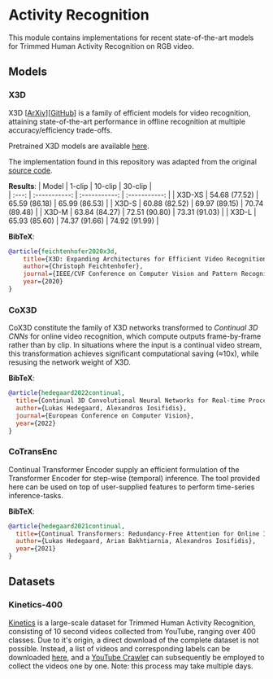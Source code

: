 # Activity Recognition

This module contains implementations for recent state-of-the-art models for Trimmed Human Activity Recognition on RGB video.


## Models

### X3D

X3D [[ArXiv](https://arxiv.org/abs/2004.04730)][[GitHub](https://github.com/facebookresearch/SlowFast)] is a family of efficient models for video recognition, attaining state-of-the-art performance in offline recognition at multiple accuracy/efficiency trade-offs.

Pretrained X3D models are available [here](https://github.com/facebookresearch/SlowFast/blob/master/MODEL_ZOO.md).

The implementation found in this repository was adapted from the original [source code](https://github.com/facebookresearch/SlowFast).

__Results__:
| Model  |  1-clip       | 10-clip       | 30-clip       |  
| :---:  | :-----------: | :-----------: | :-----------: | 
| X3D-XS | 54.68 (77.52) | 65.59 (86.18) | 65.99 (86.53) |
| X3D-S  | 60.88 (82.52) | 69.97 (89.15) | 70.74 (89.48) |
| X3D-M  | 63.84 (84.27) | 72.51 (90.80) | 73.31 (91.03) |
| X3D-L  | 65.93 (85.60) | 74.37 (91.66) | 74.92 (91.99) |

__BibTeX__:
```bibtex
@article{feichtenhofer2020x3d,
    title={X3D: Expanding Architectures for Efficient Video Recognition},
    author={Christoph Feichtenhofer},
    journal={IEEE/CVF Conference on Computer Vision and Pattern Recognition (CVPR)},
    year={2020}
}
```




### CoX3D
CoX3D constitute the family of X3D networks transformed to _Continual 3D CNNs_ for online video recognition, which compute outputs frame-by-frame rather than by clip. In situations where the input is a continual video stream, this transformation achieves significant computational saving (≈10x), while resusing the network weight of X3D.

__BibTeX__:
```bibtex
@article{hedegaard2022continual,
  title={Continual 3D Convolutional Neural Networks for Real-time Processing of Videos},
  author={Lukas Hedegaard, Alexandros Iosifidis},
  journal={European Conference on Computer Vision},
  year={2022}
}
```


### CoTransEnc
Continual Transformer Encoder supply an efficient formulation of the Transformer Encoder for step-wise (temporal) inference. The tool provided here can be used on top of user-supplied features to perform time-series inference-tasks.

__BibTeX__:
```bibtex
@article{hedegaard2021continual,
  title={Continual Transformers: Redundancy-Free Attention for Online Inference},
  author={Lukas Hedegaard, Arian Bakhtiarnia, Alexandros Iosifidis},
  year={2021}
}
```


## Datasets

### Kinetics-400
[Kinetics](https://deepmind.com/research/open-source/kinetics) is a large-scale dataset for Trimmed Human Activity Recognition, consisting of 10 second videos collected from YouTube, ranging over 400 classes.
Due to it's origin, a direct download of the complete dataset is not possible.
Instead, a list of videos and corresponding labels can be downloaded [here](https://storage.googleapis.com/deepmind-media/Datasets/kinetics400.tar.gz), and a [YouTube Crawler](https://github.com/LukasHedegaard/youtube-dataset-downloader) can subsequently be employed to collect the videos one by one. Note: this process may take multiple days.

